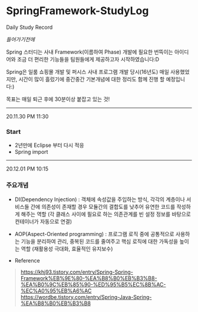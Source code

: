 # SpringFramework-StudyLog
Daily Study Record

_들어가기전에_

Spring 스터디는 사내 Framework(이름하여 Phase) 개발에 필요한 번뜩이는 아이디어와 
조금 더 편리한 기능들을 팀원들에게 제공하고자 시작하였습니다:D

Spring은 일룸 쇼핑몰 개발 및 퍼시스 사내 프로그램 개발 당시(16년도) 매일
사용했었지만, 시간이 많이 흘렀기에 중간중간 기본개념에 대한 정리도 함께 진행 할 예정입니다:)

목표는 매일 퇴근 후에 30분이상 붙잡고 있는 것!

---
20.11.30 PM 11:30
### Start
+ 2년만에 Eclipse 부터 다시 적응
+ Spring import



---
20.12.01 PM 10:15
### 주요개념
+ DI(Dependency Injection) : 객체에 속성값을 주입하는 방식, 각각의 계층이나 서비스들 간에 의존성이 존재할 경우 모듈간의 결합도를 낮추어 유연한 코드를 작성하게 해주는 역할
 (각 클래스 사이에 필요로 하는 의존관계를 빈 설정 정보를 바탕으로 컨테이너가 자동으로 연결)
+ AOP(Aspect-Oriented programming) : 프로그램 로직 중에 공통적으로 사용하는 기능을 분리하여 관리, 중복된 코드를 줄여주고 핵심 로직에 대한 가독성을 높이는 역할
 (재활용성 극대화, 효율적인 유지보수)
 
+ Reference
 > https://khj93.tistory.com/entry/Spring-Spring-Framework%EB%9E%80-%EA%B8%B0%EB%B3%B8-%EA%B0%9C%EB%85%90-%ED%95%B5%EC%8B%AC-%EC%A0%95%EB%A6%AC
 > https://wordbe.tistory.com/entry/Spring-Java-Spring-%EA%B8%B0%EB%B3%B8

